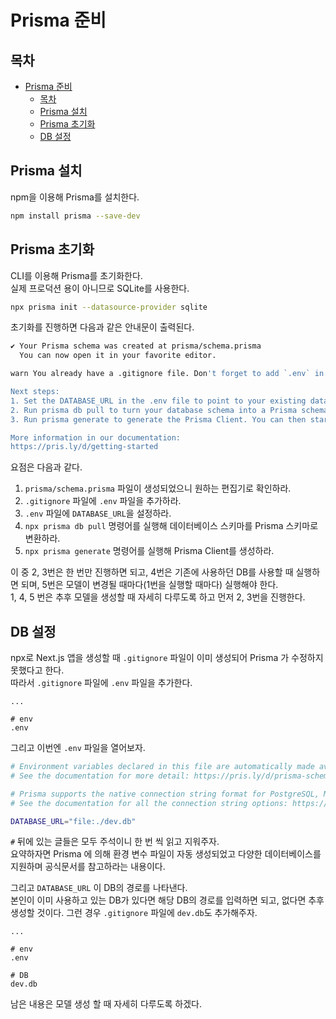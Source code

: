 # Prisma 준비

## 목차

- [Prisma 준비](#prisma-준비)
  - [목차](#목차)
  - [Prisma 설치](#prisma-설치)
  - [Prisma 초기화](#prisma-초기화)
  - [DB 설정](#db-설정)

## Prisma 설치

npm을 이용해 Prisma를 설치한다.

```bash
npm install prisma --save-dev
```

## Prisma 초기화

CLI를 이용해 Prisma를 초기화한다.  
실제 프로덕션 용이 아니므로 SQLite를 사용한다.

```bash
npx prisma init --datasource-provider sqlite
```

초기화를 진행하면 다음과 같은 안내문이 출력된다.

```bash
✔ Your Prisma schema was created at prisma/schema.prisma
  You can now open it in your favorite editor.

warn You already have a .gitignore file. Don't forget to add `.env` in it to not commit any private information.

Next steps:
1. Set the DATABASE_URL in the .env file to point to your existing database. If your database has no tables yet, read https://pris.ly/d/getting-started
2. Run prisma db pull to turn your database schema into a Prisma schema.
3. Run prisma generate to generate the Prisma Client. You can then start querying your database.

More information in our documentation:
https://pris.ly/d/getting-started
```

요점은 다음과 같다.

1. `prisma/schema.prisma` 파일이 생성되었으니 원하는 편집기로 확인하라.
2. `.gitignore` 파일에 `.env` 파일을 추가하라.
3. `.env` 파일에 `DATABASE_URL`을 설정하라.
4. `npx prisma db pull` 명령어를 실행해 데이터베이스 스키마를 Prisma 스키마로 변환하라.
5. `npx prisma generate` 명령어를 실행해 Prisma Client를 생성하라.

이 중 2, 3번은 한 번만 진행하면 되고, 4번은 기존에 사용하던 DB를 사용할 때 실행하면 되며, 5번은 모델이 변경될 때마다(1번을 실행할 때마다) 실행해야 한다.  
1, 4, 5 번은 추후 모델을 생성할 때 자세히 다루도록 하고 먼저 2, 3번을 진행한다.

## DB 설정

npx로 Next.js 앱을 생성할 때 `.gitignore` 파일이 이미 생성되어 Prisma 가 수정하지 못했다고 한다.  
따라서 `.gitignore` 파일에 `.env` 파일을 추가한다.

```
...

# env
.env
```

그리고 이번엔 `.env` 파일을 열어보자.

```bash
# Environment variables declared in this file are automatically made available to Prisma.
# See the documentation for more detail: https://pris.ly/d/prisma-schema#accessing-environment-variables-from-the-schema

# Prisma supports the native connection string format for PostgreSQL, MySQL, SQLite, SQL Server, MongoDB and CockroachDB.
# See the documentation for all the connection string options: https://pris.ly/d/connection-strings

DATABASE_URL="file:./dev.db"
```

`#` 뒤에 있는 글들은 모두 주석이니 한 번 씩 읽고 지워주자.  
요약하자면 Prisma 에 의해 환경 변수 파일이 자동 생성되었고 다양한 데이터베이스를 지원하며 공식문서를 참고하라는 내용이다.

그리고 `DATABASE_URL` 이 DB의 경로를 나타낸다.  
본인이 이미 사용하고 있는 DB가 있다면 해당 DB의 경로를 입력하면 되고, 없다면 추후 생성할 것이다.
그런 경우 `.gitignore` 파일에 `dev.db`도 추가해주자.

```
...

# env
.env

# DB
dev.db
```

남은 내용은 모델 생성 할 때 자세히 다루도록 하겠다.
